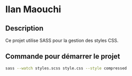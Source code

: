 # Ilan Maouchi

## Description

Ce projet utilise SASS pour la gestion des styles CSS.

## Commande pour démarrer le projet

```bash
sass --watch styles.scss style.css --style compressed
```
